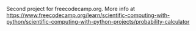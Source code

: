 Second project for freecodecamp.org. More info at https://www.freecodecamp.org/learn/scientific-computing-with-python/scientific-computing-with-python-projects/probability-calculator

